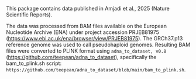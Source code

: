 This package contains data published in Amjadi et al., 2025 (Nature Scientific Reports).

The data was processed from BAM files available on the European Nucleotide Archive (ENA) under project accession PRJEB81975 (https://www.ebi.ac.uk/ena/browser/view/PRJEB81975). The GRCh37.p13 reference genome was used to call pseudohaploid genomes. Resulting BAM files were converted to PLINK format using `adna_to_dataset, v0.8` (https://github.com/teepean/adna_to_dataset), specifically the bam_to_plink.sh script: `https://github.com/teepean/adna_to_dataset/blob/main/bam_to_plink.sh`.
